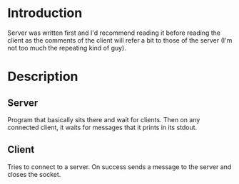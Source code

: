 Introduction
===============================================================
Server was written first and I'd recommend reading it before reading the
client as the comments of the client will refer a bit to those of the
server (I'm not too much the repeating kind of guy).

Description
===============================================================

Server
------
Program that basically sits there and wait for clients. Then on any connected
client, it waits for messages that it prints in its stdout.

Client
------
Tries to connect to a server. On success sends a message to the server and
closes the socket.
